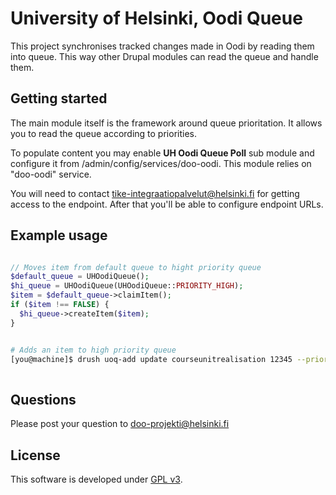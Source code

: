 # University of Helsinki, Oodi Queue

This project synchronises tracked changes made in Oodi by reading them into
queue. This way other Drupal modules can read the queue and handle them.

## Getting started

The main module itself is the framework around queue prioritation. It allows you
to read the queue according to priorities.

To populate content you may enable **UH Oodi Queue Poll** sub module and
configure it from /admin/config/services/doo-oodi. This module relies on
"doo-oodi" service.

You will need to contact tike-integraatiopalvelut@helsinki.fi for getting access
to the endpoint. After that you'll be able to configure endpoint URLs.

## Example usage

```php

// Moves item from default queue to hight priority queue
$default_queue = UHOodiQueue();
$hi_queue = UHOodiQueue(UHOodiQueue::PRIORITY_HIGH);
$item = $default_queue->claimItem();
if ($item !== FALSE) {
  $hi_queue->createItem($item);
}


```

```bash

# Adds an item to high priority queue
[you@machine]$ drush uoq-add update courseunitrealisation 12345 --priority=hi
 
```

## Questions
Please post your question to doo-projekti@helsinki.fi

## License
This software is developed under [GPL v3](LICENSE.txt).
